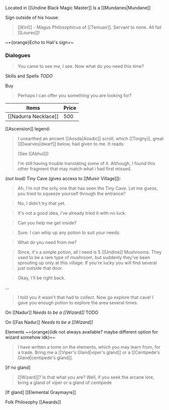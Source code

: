 Located in [[Undine Black Magic Master]]
Is a [[Mundanes|Mundane]]

Sign outside of his house:
> [[Kiril]] - Magus Philosophicus of [[Temuair]]. Servant to none. All fail [[Loures]]!

~={orange}Echo to Hali's sign=~

### Dialogues

> You came to see me, I see. Now what do you need this time?

Skills and Spells
*TODO*

Buy
> Perhaps I can offer you something you are looking for?

| Items                | Price |
| -------------------- | ----- |
| [[Nadurra Necklace]] | 500   |


[[Ascension]] legend:
> I unearthed an ancient [[Aosda|Aosdic]] scroll, which [[Torgny]], great [[Dwarves|dwarf]] below, had given to me. It reads: 
> 
> (See [[Abhul]])
> 
> I'm still having trouble translating some of it. Although, I found this other fragment that may match what i had first missed.


*(out loud)* Tiny Cave (gives access to [[Muisir Village]]):
> Ah, I'm not the only one that has seen the Tiny Cave.
> Let me guess, you tried to squeeze yourself through the entrance?

> No, I didn't try that yet.

> It's not a good idea, i've already tried it with no luck.

> Can you help me get inside?

> Sure. I can whip up any potion to suit your needs.

> What do you need from me?

> Since, it's a simple potion, all I need is 5 [[Undine]] Mushrooms. They used to be a rare type of mushroom, but suddenly they've been sprouting up only at this village. If you're lucky you will find several just outside that door.

> Okay, I'll be right back.

...

> I told you it wasn't that had to collect.
> Now go explore that cave! I gave you enough potion to explore the area several times.


On [[Nadur]]
*Needs to be a [[Wizard]]* TODO

On [[Fas Nadur]]
*Needs to be a [[Wizard]]*

Elements ~={orange}(idk not always available? maybe different option for wizard somehow idk)=~
> I have written a tome on the elements, which you may learn from, for a trade. Bring me a [[Viper's Gland|viper's gland]] or a [[Centipede's Gland|centipede's gland]].

\[if no gland]
> [[Wizard]]? Is that what you are? Well, if you seek the arcane lore, bring a gland of viper or a gland of centipede

\[If gland]
[[Elemental Graymayre]]

Folk Philosophy
[[Awards]]